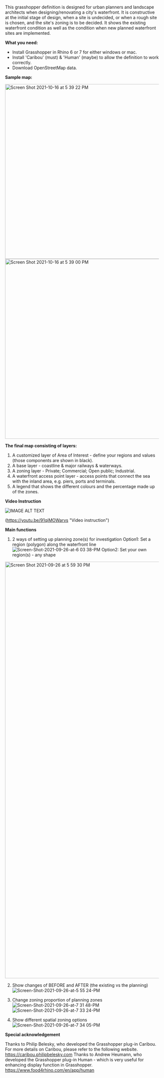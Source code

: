 This grasshopper definition is designed for urban planners and landscape architects when designing/renovating a city's waterfront. It is constructive at the initial stage of design, when a site is undecided, or when a rough site is chosen, and the site's zoning is to be decided. It shows the existing waterfront condition as well as the condition when new planned waterfront sites are implemented.

**What you need:**

- Install Grasshopper in Rhino 6 or 7 for either windows or mac.
- Install 'Caribou' (must) & 'Human' (maybe) to allow the definition to work correctly.
- Download OpenStreetMap data.

**Sample map:**

<img width="570" alt="Screen Shot 2021-10-16 at 5 39 22 PM" src="https://user-images.githubusercontent.com/88997408/137609641-455a4968-5d37-4347-a87a-81d0a4b2ee7e.png">
<img width="587" alt="Screen Shot 2021-10-16 at 5 39 00 PM" src="https://user-images.githubusercontent.com/88997408/137609642-c6a63f4d-af29-4f31-bd14-7c110e9565fb.png">

**The final map consisting of layers:**

1. A customized layer of Area of Interest - define your regions and values (those components are shown in black).
2. A base layer - coastline & major railways & waterways.
3. A zoning layer - Private; Commercial; Open public; Industrial.
4. A waterfront access point layer - access points that connect the sea with the inland area, e.g. piers, ports and terminals.
5. A legend that shows the different colours and the percentage made up of the zones.

**Video Instruction**

![IMAGE ALT TEXT](http://img.youtube.com/vi/91qiMOWarvs/0.jpg)

(https://youtu.be/91qiMOWarvs "Video instruction")


**Main functions**

1. 2 ways of setting up planning zone(s) for investigation
Option1: Set a region (polygon) along the waterfront line 
![Screen-Shot-2021-09-26-at-6 03 38-PM](https://user-images.githubusercontent.com/88997408/134806842-8d6344d9-a011-439d-8463-366a10a96836.gif)
Option2: Set your own region(s) - any shape
<img width="1359" alt="Screen Shot 2021-09-26 at 5 59 30 PM" src="https://user-images.githubusercontent.com/88997408/134806894-3ad9a4a5-2982-4be3-9313-d1627283e8dd.png">

2. Show changes of BEFORE and AFTER (the existing vs the planning)
![Screen-Shot-2021-09-26-at-5 55 24-PM](https://user-images.githubusercontent.com/88997408/134806906-7bdf08de-e842-479f-af49-4e1ec1850afb.gif)

3. Change zoning proportion of planning zones
![Screen-Shot-2021-09-26-at-7 31 48-PM](https://user-images.githubusercontent.com/88997408/134806915-94a4543f-f14d-460e-968a-5c186e580ee5.gif)
![Screen-Shot-2021-09-26-at-7 33 24-PM](https://user-images.githubusercontent.com/88997408/134806923-4d958196-3ce8-4066-b88d-f06a7b429a8e.gif)

4. Show different spatial zoning options
![Screen-Shot-2021-09-26-at-7 34 05-PM](https://user-images.githubusercontent.com/88997408/134806927-4a5fce95-f373-4493-b418-03873a2dce71.gif)

**Special acknowledgement**

Thanks to Philip Belesky, who developed the Grasshopper plug-in Caribou. For more details on Caribou, please refer to the following website.
https://caribou.philipbelesky.com
Thanks to Andrew Heumann, who developed the Grasshopper plug-in Human - which is very useful for enhancing display function in Grasshopper.
https://www.food4rhino.com/en/app/human
